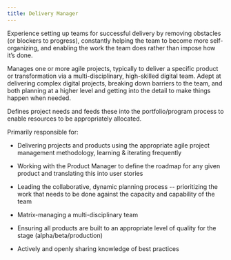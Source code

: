 ```yaml
---
title: Delivery Manager
---
```


Experience setting up teams for successful delivery by removing
obstacles (or blockers to progress), constantly helping the team to
become more self-organizing, and enabling the work the team does rather
than impose how it’s done.

Manages one or more agile projects, typically to deliver a specific
product or transformation via a multi-disciplinary, high-skilled digital
team. Adept at delivering complex digital projects, breaking down
barriers to the team, and both planning at a higher level and getting
into the detail to make things happen when needed.

Defines project needs and feeds these into the portfolio/program process
to enable resources to be appropriately allocated.

Primarily responsible for:

-   Delivering projects and products using the appropriate agile project
management methodology, learning & iterating frequently

-   Working with the Product Manager to define the roadmap for any given
product and translating this into user stories

-   Leading the collaborative, dynamic planning process -- prioritizing
the work that needs to be done against the capacity and capability
of the team

-   Matrix-managing a multi-disciplinary team

-   Ensuring all products are built to an appropriate level of quality
for the stage (alpha/beta/production)

-   Actively and openly sharing knowledge of best practices